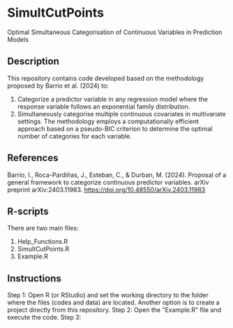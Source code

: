 # SimultCutPoints
Optimal Simultaneous Categorisation of Continuous Variables in Prediction Models

## Description
This repository contains code developed based on the methodology proposed by Barrio et al. (2024) to:
1. Categorize a predictor variable in any regression model where the response variable follows an exponential family distribution.
2. Simultaneously categorise multiple continuous covariates in multivariate settings.
The methodology employs a computationally efficient approach based on a pseudo-BIC criterion to determine the optimal number of categories for each variable.

## References
Barrio, I., Roca-Pardiñas, J., Esteban, C., & Durban, M. (2024). Proposal of a general framework to categorize continuous predictor variables. arXiv preprint arXiv:2403.11983. https://doi.org/10.48550/arXiv.2403.11983

## R-scripts
There are two main files:
1. Help_Functions.R 
2. SimultCutPoints.R
3. Example.R

## Instructions
Step 1: Open R (or RStudio) and set the working directory to the folder where the files (codes and data) are located. Another option is to create a project directly from this repository.
Step 2: Open the "Example.R" file and execute the code.
Step 3: 

